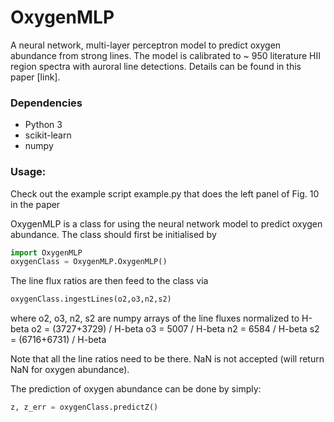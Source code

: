 # OxygenMLP
A neural network, multi-layer perceptron model to predict oxygen abundance from strong lines. The model is calibrated to ~ 950 literature HII region spectra with auroral line detections. Details can be found in this paper [link]. 

### Dependencies
* Python 3
* scikit-learn
* numpy 


### Usage:
Check out the example script example.py that does the left panel of Fig. 10 in the paper


OxygenMLP is a class for using the neural network model to predict oxygen abundance.
The class should first be initialised by 
```python	
import OxygenMLP
oxygenClass = OxygenMLP.OxygenMLP()
```

The line flux ratios are then feed to the class via 
```python
oxygenClass.ingestLines(o2,o3,n2,s2)
```
where o2, o3, n2, s2 are numpy arrays of the line fluxes normalized to H-beta
o2 = (3727+3729) / H-beta
o3 = 5007 / H-beta
n2 = 6584 / H-beta
s2 = (6716+6731) / H-beta	

Note that all the line ratios need to be there. NaN is not accepted (will return NaN for oxygen abundance). 

The prediction of oxygen abundance can be done by simply:
```python
z, z_err = oxygenClass.predictZ()
```
	
